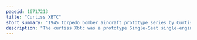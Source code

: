 ```yaml
---
pageid: 16717213
title: "Curtiss XBTC"
short_summary: "1945 torpedo bomber aircraft prototype series by Curtiss"
description: "The curtiss Xbtc was a prototype Single-Seat single-engined torpedodive Bomber developed for the united States navy during World War Ii. Four Aircraft were ordered powered by two different Engines but the two Aircraft to be fitted with the wright r-3350 radial Engine were cancelled in late 1942 leaving only the Pair with the pratt Whitney r-4360 radial Engine. By this Time Curtiss Aircraft was overwhelmed with Work and the Navy gave the xbtc-2 Prototypes a low Priority which delayed Progress so the first Flight did not take Place until the Beginning. One Aircraft crashed in early 1947 and the other was disposed of Later that Year."
---
```

